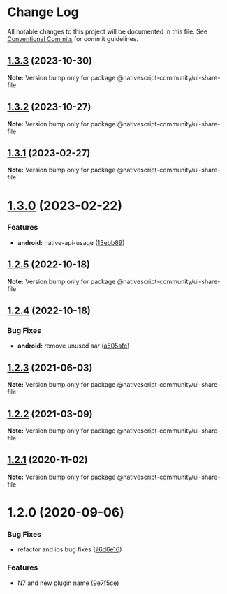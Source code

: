 # Change Log

All notable changes to this project will be documented in this file.
See [Conventional Commits](https://conventionalcommits.org) for commit guidelines.

## [1.3.3](https://github.com/nativescript-community/ui-share-file/compare/v1.3.2...v1.3.3) (2023-10-30)

**Note:** Version bump only for package @nativescript-community/ui-share-file

## [1.3.2](https://github.com/nativescript-community/ui-share-file/compare/v1.3.1...v1.3.2) (2023-10-27)

**Note:** Version bump only for package @nativescript-community/ui-share-file

## [1.3.1](https://github.com/nativescript-community/ui-share-file/compare/v1.3.0...v1.3.1) (2023-02-27)

**Note:** Version bump only for package @nativescript-community/ui-share-file

# [1.3.0](https://github.com/nativescript-community/ui-share-file/compare/v1.2.5...v1.3.0) (2023-02-22)

### Features

-   **android:** native-api-usage ([13ebb89](https://github.com/nativescript-community/ui-share-file/commit/13ebb89f2a6d83a1f4d17d9b04bc34662faeab59))

## [1.2.5](https://github.com/nativescript-community/ui-share-file/compare/v1.2.4...v1.2.5) (2022-10-18)

**Note:** Version bump only for package @nativescript-community/ui-share-file

## [1.2.4](https://github.com/nativescript-community/ui-share-file/compare/v1.2.3...v1.2.4) (2022-10-18)

### Bug Fixes

-   **android:** remove unused aar ([a505afe](https://github.com/nativescript-community/ui-share-file/commit/a505afe3f06aea9a33621db9117876daa995307f))

## [1.2.3](https://github.com/nativescript-community/ui-share-file/compare/v1.2.2...v1.2.3) (2021-06-03)

**Note:** Version bump only for package @nativescript-community/ui-share-file

## [1.2.2](https://github.com/nativescript-community/ui-share-file/compare/v1.2.1...v1.2.2) (2021-03-09)

**Note:** Version bump only for package @nativescript-community/ui-share-file

## [1.2.1](https://github.com/nativescript-community/ui-share-file/compare/v1.2.0...v1.2.1) (2020-11-02)

**Note:** Version bump only for package @nativescript-community/ui-share-file

# 1.2.0 (2020-09-06)

### Bug Fixes

-   refactor and ios bug fixes ([76d6e16](https://github.com/nativescript-community/ui-share-file/commit/76d6e16997c08eb3e1e8d4ecd6ff71bcf0dc7b3f))

### Features

-   N7 and new plugin name ([9e7f5ce](https://github.com/nativescript-community/ui-share-file/commit/9e7f5cee5016388cd0decd981481ba9777e84a33))
